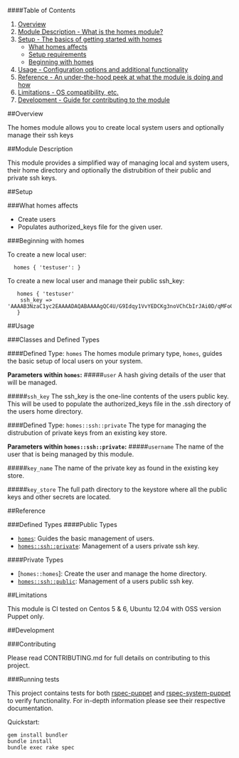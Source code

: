 ####Table of Contents

1. [Overview](#overview)
2. [Module Description - What is the homes module?](#module-description)
3. [Setup - The basics of getting started with homes](#setup)
    * [What homes affects](#what-homes-affects)
    * [Setup requirements](#setup-requirements)
    * [Beginning with homes](#beginning-with-homes)
4. [Usage - Configuration options and additional functionality](#usage)
5. [Reference - An under-the-hood peek at what the module is doing and how](#reference)
5. [Limitations - OS compatibility, etc.](#limitations)
6. [Development - Guide for contributing to the module](#development)

##Overview

The homes module allows you to create local system users and optionally manage their ssh keys  

##Module Description

This module provides a simplified way of managing local and system users, their home directory and optionally the distrubition of their public and private ssh keys.

##Setup

###What homes affects

* Create users
* Populates authorized_keys file for the given user.


###Beginning with homes

To create a new local user:

```puppet
  homes { 'testuser': }
```

To create a new local user and manage their public ssh_key:

```puppet
   homes { 'testuser'
    ssh_key => 'AAAAB3NzaC1yc2EAAAADAQABAAAAgQC4U/G9Idqy1VvYEDCKg3noVChCbIrJAi0D/qMFoG=='
   }
```

##Usage

###Classes and Defined Types

####Defined Type: `homes`
The homes module primary type, `homes`, guides the basic setup of local users on your system.

**Parameters within `homes`:**
#####`user`
A hash giving details of the user that will be managed.

#####`ssh_key`
The ssh_key is the one-line contents of the users public key. This will be used to populate the authorized_keys file in the .ssh directory of the users home directory.

####Defined Type: `homes::ssh::private`
The type for managing the distrubution of private keys from an existing key store.

**Parameters within `homes::ssh::private`:**
#####`username`
The name of the user that is being managed by this module.

#####`key_name`
The name of the private key as found in the existing key store.

#####`key_store`
The full path directory to the keystore where all the public keys and other secrets are located.

##Reference

###Defined Types
####Public Types
* [`homes`](#defined-homes): Guides the basic management of users.
* [`homes::ssh::private`](#defined-sshprivate): Management of a users private ssh key.

####Private Types
* [`homes::homes`]: Create the user and manage the home directory.
* [`homes::ssh::public`](#defined-sshpublic): Management of a users public ssh key.

##Limitations

This module is CI tested on Centos 5 & 6, Ubuntu 12.04 with OSS version Puppet only.

##Development

###Contributing

Please read CONTRIBUTING.md for full details on contributing to this project.

###Running tests

This project contains tests for both [rspec-puppet](http://rspec-puppet.com/) and [rspec-system-puppet](https://github.com/puppetlabs/rspec-system-puppet) to verify functionality. For in-depth information please see their respective documentation.

Quickstart:

    gem install bundler
    bundle install
    bundle exec rake spec


